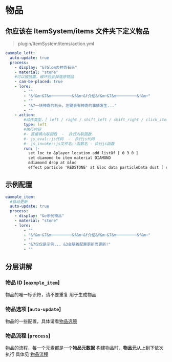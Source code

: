 # 物品

## 你应该在 ItemSystem/items 文件夹下定义物品

> plugin/ItemSystem/items/action.yml

```yaml
eaxmple_left:
  auto-update: true
  process:
    - display: "&7Glomの神奇石头"
    - material: "stone"
    #可以被放置，破坏后会掉落原物品
    - can-be-placed: true
    - lore:
        - ""
        - "&f&m─&7&m─────────&f&m─&f介绍&f&m─&7&m─────────&f&m─"
        - ""
        - "&7一块神奇的石头，左键会有神奇的事情发生..."
        - ""
    - action:
        #动作类型，[ left / right / shift_left / shift_right / click_item / attack / build / consume / swap_to_main_hand / swap_to_offhand / right_click_entity /  break_block /  drop /  pick_up / damage ] 可通过脚本拓展
        type: left
        #执行内容
        #- 直接填内联函数  -  执行内联函数
        #- js_eval::js代码  -  执行js代码
        #- js_invoke::js文件名::函数名 - 执行js函数
        run: |-
          set loc to &player location add listOf [ 0 3 0 ]
          set diamond to item material DIAMOND
          &diamond drop at &loc
          effect particle 'REDSTONE' at &loc data particleData dust [ color [ 255 0 255 ] in 10 ]
```

## 示例配置

```yaml
eaxmple_item:
  #自动更新
  auto-update: true
  process:
    - display: "&e示例物品"
    - material: "stone"
    - lore:
        - ""
        - "&f&m─&7&m─────────&f&m─&f介绍&f&m─&7&m─────────&f&m─"
        - ""
        - "&7仅仅是示例... &3会随着配置更新而更新!"
        - ""
```

## 分层讲解

### 物品 ID [`eaxmple_item`]

物品的唯一标识符，请不要重复
用于生成物品

### 物品选项 [`auto-update`]

物品的一些配置，具体请看[物品选项]()

### 物品流程 [`process`]

物品的流程，每一个元素都是一个**物品元数据**
构建物品时，**物品元**从上到下依次执行
具体见 [物品流程]()
